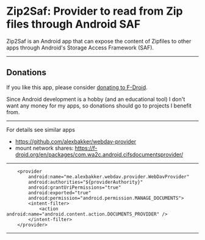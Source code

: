 # Zip2Saf: Provider to read from Zip files through Android SAF  

Zip2Saf is an Android app that can expose the content of Zipfiles to other apps through Android's 
Storage Access Framework (SAF).

-----

## Donations
If you like this app, please consider [donating to F-Droid](https://f-droid.org/donate).

Since Android development is a hobby (and an educational tool) I don't want any money for my apps, 
so donations should go to projects I benefit from.

------------------------

For details see similar apps

* https://github.com/alexbakker/webdav-provider
* mount network shares: https://f-droid.org/en/packages/com.wa2c.android.cifsdocumentsprovider/
----------------

        <provider
            android:name="me.alexbakker.webdav.provider.WebDavProvider"
            android:authorities="${providerAuthority}"
            android:grantUriPermissions="true"
            android:exported="true"
            android:permission="android.permission.MANAGE_DOCUMENTS">
            <intent-filter>
                <action android:name="android.content.action.DOCUMENTS_PROVIDER" />
            </intent-filter>
        </provider>

------------
